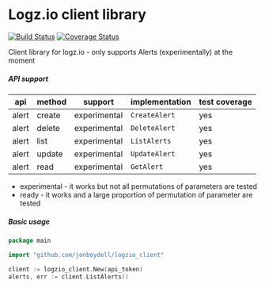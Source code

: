 # Logz.io client library

[![Build Status](https://travis-ci.org/jonboydell/logzio_client.svg?branch=develop)](https://travis-ci.org/jonboydell/logzio_client)
[![Coverage Status](https://coveralls.io/repos/github/jonboydell/logzio_client/badge.svg?branch=develop)](https://coveralls.io/github/jonboydell/logzio_client?branch=develop)

Client library for logz.io - only supports Alerts (experimentally) at the moment

##### API support

|api  |method|support     |implementation|test coverage|
|-----|------|------------|--------------|-------------|
|alert|create|experimental|`CreateAlert` |yes          |
|alert|delete|experimental|`DeleteAlert` |yes          |
|alert|list  |experimental|`ListAlerts`  |yes          |
|alert|update|experimental|`UpdateAlert` |yes          |
|alert|read  |experimental|`GetAlert`    |yes          |

- experimental - it works but not all permutations of parameters are tested
- ready - it works and a large proportion of permutation of parameter are tested

##### Basic usage

```go
package main

import "github.com/jonboydell/logzio_client"

client := logzio_client.New(api_token)
alerts, err := client.ListAlerts()
```
